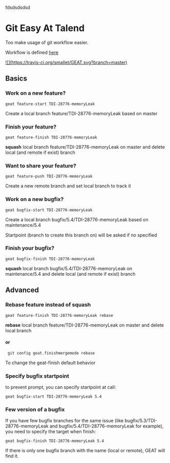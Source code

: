 fdsdsdsdsd
# Git Easy At Talend
Too make usage of git workflow easier.

Workflow is defined [here](https://wiki.talend.com/pages/viewpage.action?pageId=7800031)

<a href="https://travis-ci.org/smallet/GEAT/builds">
![](https://travis-ci.org/smallet/GEAT.svg?branch=master)
</a>

## Basics
### Work on a new feature?
    geat feature-start TDI-28776-memoryLeak
Create a local branch feature/TDI-28776-memoryLeak based on master

### Finish your feature?
    geat feature-finish TDI-28776-memoryLeak
**squash** local branch feature/TDI-28776-memoryLeak on master and delete local (and remote if exist) branch

### Want to share your feature?
    geat feature-push TDI-28776-memoryLeak
Create a new remote branch and set local branch to track it

### Work on a new bugfix?
    geat bugfix-start TDI-28776-memoryLeak
Create a local branch bugfix/5.4/TDI-28776-memoryLeak based on maintenance/5.4

Startpoint (branch to create this branch on) will be asked if no specified

### Finish your bugfix?
    geat bugfix-finish TDI-28776-memoryLeak
**squash** local branch bugfix/5.4/TDI-28776-memoryLeak on maintenance/5.4 and delete local (and remote if exist) branch

## Advanced
### Rebase feature instead of squash
    geat feature-finish TDI-28776-memoryLeak rebase
**rebase** local branch feature/TDI-28776-memoryLeak on master and delete local branch

#### or
     git config geat.finishmergemode rebase
To change the geat-finish default behavior

### Specify bugfix startpoint
to prevent prompt, you can specify startpoint at call:

    geat bugfix-start TDI-28776-memoryLeak 5.4

### Few version of a bugfix
If you have few bugfix branches for the same issue (like bugfix/5.3/TDI-28776-memoryLeak and bugfix/5.4/TDI-28776-memoryLeak for example), you need to specify the target when finish:

    geat bugfix-finish TDI-28776-memoryLeak 5.4
    
If there is only one bugfix branch with the name (local or remote), GEAT will find it.
